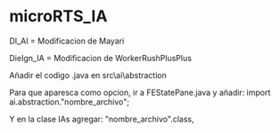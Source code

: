# microRTS_IA

DI_AI = Modificacion de Mayari

DieIgn_IA = Modificacion de WorkerRushPlusPlus

Añadir el codigo .java en src\ai\abstraction

Para que aparesca como opcion, ir a FEStatePane.java y añadir: import ai.abstraction."nombre_archivo";

Y en la clase IAs agregar: "nombre_archivo".class,
